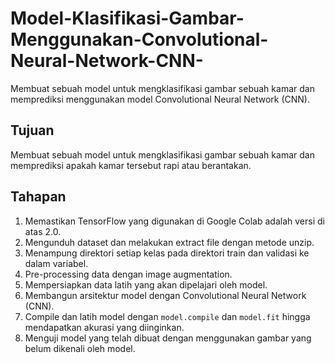 # Model-Klasifikasi-Gambar-Menggunakan-Convolutional-Neural-Network-CNN-
Membuat sebuah model untuk mengklasifikasi gambar sebuah kamar dan memprediksi menggunakan model Convolutional Neural Network (CNN).

## **Tujuan**
Membuat sebuah model untuk mengklasifikasi gambar sebuah kamar dan memprediksi apakah kamar tersebut rapi atau berantakan.

## Tahapan
1. Memastikan TensorFlow yang digunakan di Google Colab adalah versi di atas 2.0.
2. Mengunduh dataset dan melakukan extract file dengan metode unzip.
3. Menampung direktori setiap kelas pada direktori train dan validasi ke dalam variabel.
4. Pre-processing data dengan image augmentation.
5. Mempersiapkan data latih yang akan dipelajari oleh model.
6. Membangun arsitektur model dengan Convolutional Neural Network (CNN).
7. Compile dan latih model dengan `model.compile` dan `model.fit` hingga mendapatkan akurasi yang diinginkan.
8. Menguji model yang telah dibuat dengan menggunakan gambar yang belum dikenali oleh model.
